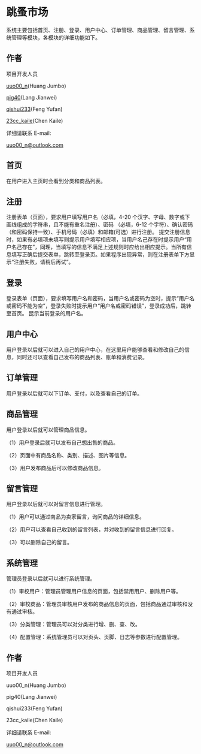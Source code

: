 # 跳蚤市场

系统主要包括首页、注册、登录、用户中心、订单管理、商品管理、留言管理、系统管理等模块，各模块的详细功能如下。

## 作者
项目开发人员

[uuo00_n](https://github.com/uuo00n)(Huang Jumbo)

[pig40](https://github.com/pig40)(Lang Jianwei)

[qishui233](https://github.com/qishui233)(Feng Yufan)

[23cc_kaile](https://github.com/23cckail)(Chen Kaile)

详细请联系
E-mail:

uuo00_n@outlook.com

## 首页

在用户进入主页时会看到分类和商品列表。

## 注册

注册表单（页面），要求用户填写用户名（必填，4-20 个汉字、字母、数字或下画线组成的字符串，且不能有重名注册）、密码 （必填，6-12 个字符）、确认密码（和密码保持一致）、手机号码（必填）和邮箱(可选）进行注册。
提交注册信息时，如果有必填项未填写则提示用户填写相应项，当用户名己存在时提示用户“用户名己存在”，同理，当填写的信息不满足上述规则时应给出相应提示。当所有信息填写正确后提交表单，跳转至登录页。如果程序出现异常，则在注册表单下方显示“注册失败，请稍后再试”。

## 登录

登录表单（页面），要求填写用户名和密码，当用户名或密码为空时，提示“用户名或密码不能为空”，登录失败时提示用户“用户名或密码错误”，登录成功后，跳转至首页。
昆示当前登录的用户名。

## 用户中心

用户登录以后就可以进入自己的用户中心，在这里用户能够查看和修改自己的信息，同时还可以查看自己发布的商品列表、账单和消费记录。

## 订单管理

用户登录以后就可以下订单、支付，以及查看自己的订单。

## 商品管理

用户登录以后就可以管理商品信息。

（1）用户登录后就可以发布自己想出售的商品。

（2）页面中有商品名称、类别、描述、图片等信息。

（3）用户发布商品后可以修改商品信息。

## 留言管理

用户登录以后就可以对留言信息进行管理。

（1）用户可以通过南品为卖家留言，询问商品的详细信息。

（2）用户可以查看自己收到的留言列表，并对收到的留言信息进行回复。

（3）可以删除自己的留言。

## 系统管理

管理员登录以后就可以进行系统管理。

（1）审校用户：管理员管理用户信息的页面，包括禁用用户、删除用户等。

（2）审校商品：管理员审核用户发布的商品信息的页面，包括商品通过审核和没有通过审核。

（3）分类管理：管理员可以对分类进行增、删、查、改。

（4）配置管理：系统管理员可以对页头、页脚、日志等参数进行配置管理。

## 作者
项目开发人员

uuo00_n(Huang Jumbo)

pig40(Lang Jianwei)

qishui233(Feng Yufan)

23cc_kaile(Chen Kaile)

详细请联系
E-mail:

uuo00_n@outlook.com
